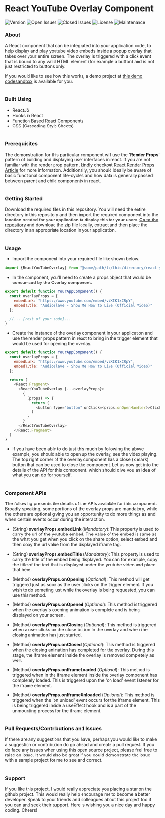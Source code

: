 # React YouTube Overlay Component
![Version](https://img.shields.io/github/v/release/sricharankrishnan/react-youtube-overlay-component?sort=semver)
![Open Issues](https://img.shields.io/github/issues-raw/sricharankrishnan/react-youtube-overlay-component)
![Closed Issues](https://img.shields.io/github/issues-closed-raw/sricharankrishnan/react-youtube-overlay-component)
![License](https://img.shields.io/github/license/sricharankrishnan/react-youtube-overlay-component)
![Maintenance](https://img.shields.io/maintenance/yes/2023)
<br/>

### About
A React component that can be integrated into your application code, to help display and play youtube video embeds inside a popup overlay that takes over your entire screen. The overlay is triggered with a click event that is bound to any valid HTML element (for example a button) and is not just restricted to buttons only.

If you would like to see how this works, a demo project at <a href="https://codesandbox.io/s/react-youtube-overlay-component-demo-pg8kiw">this demo codesandbox</a> is available for you.
<br/><br/>

### Built Using
- ReactJS
- Hooks in React
- Function Based React Components
- CSS (Cascading Style Sheets)
<br/><br/>

### Prerequisites
The demonstration for this particular component will use the '__Render Props__' pattern of building and displaying user interfaces in react. If you are not familiar with the render prop pattern, kindly checkout [React Render Props Article](https://www.robinwieruch.de/react-render-props/) for more information. Additionally, you should ideally be aware of basic functional component life-cycles and how data is generally passed between parent and child components in react.
<br/><br/>

### Getting Started
Download the required files in this repository. You will need the entire directory in this repository and then import the required component into the location needed for your application to display this for your users. <a href="https://github.com/sricharankrishnan/react-youtube-overlay-component">Go to the repository</a> and download the zip file locally, extract and then place the directory in an appropriate location in your application.
<br/><br/>

### Usage
- Import the component into your required file like shown below.
```javascript
import {ReactYouTubeOverlay} from "@some/path/to/this/directory/react-youtube-overlay-component/index.js"
```

- In the component, you'll need to create a props object that would be consumsed by the Overlay component.
```javascript
export default function YourAppComponent() {
  const overlayProps = {
    embedLink: "https://www.youtube.com/embed/vVXIK1xCRpY",
    embedTitle: "Audioslave - Show Me How to Live (Official Video)"
  };
  
  //... [rest of your code]...
}
```

- Create the instance of the overlay component in your application and use the render props pattern in react to bring in the trigger element that would be used for opening the overlay.
```javascript
export default function YourAppComponent() {  
  const overlayProps = {
    embedLink: "https://www.youtube.com/embed/vVXIK1xCRpY",
    embedTitle: "Audioslave - Show Me How to Live (Official Video)"
  };
  
  return (
    <React.Fragment>
      <ReactYouTubeOverlay {...overlayProps}>
        {
          (props) => {
            return (
              <button type="button" onClick={props.onOpenHandler}>Click Me</button>
            )
          }
        }
      </ReactYouTubeOverlay>
    </React.Fragment>
  )
}
```

- If you have been able to do just this much by following the above example, you should able to open up the overlay, see the video playing. The top right corner of the overlay component has a close (x mark) button that can be used to close the component. Let us now get into the details of the API for this component, which should give you an idea of what you can do for yourself.
<br/><br/>

### Component APIs
The following presents the details of the APIs avaialble for this component. Broadly speaking, some portions of the overlay props are mandatory, while the others are optional giving you an opportunity to do more things as and when certain events occur during the interaction.

- (String) __overlayProps.embedLink__ (*Mandatory*): This property is used to carry the url of the youtube embed. The value of the embed is same as the what you get when you click on the share option, select embed and then copy the url value from the displayed iframe tag.

- (String) __overlayProps.embedTitle__ (*Mandatory*): This property is used to carry the title of the embed being displayed. You can for example, copy the title of the text that is displayed under the youtube video and place that here.

- (Method) __overlayProps.onOpening__ (*Optional*): This method will get triggered just as soon as the user clicks on the trigger element. If you wish to do someting just while the overlay is being requested, you can use this method.

- (Method) __overlayProps.onOpened__ (*Optional*): This method is triggered when the overlay's opening animation is complete and is being displayed on your screen.

- (Method) __overlayProps.onClosing__ (*Optional*): This method is triggered when a user clicks on the close button in the overlay and when the closing animation has just started. 

- (Method) __overlayProps.onClosed__ (*Optional*): This method is triggered when the closing animation has completed for the overlay. During this stage, the iframe element inside the overlay is removed completely as well.

- (Method) __overlayProps.onIframeLoaded__ (*Optional*): This method is triggered when in the iframe element inside the overlay component has completely loaded. This is triggered upon the 'on load' event listener for the iframe element.

- (Method) __overlayProps.onIframeUnloaded__ (*Optional*): This method is triggered when the 'on unload' event occurs for the iframe element. This is being triggered inside a useEffect hook and is a part of the unmounting process for the iframe element.
<br/><br/>

### Pull Requests/Contributions and Issues
If there are any suggestions that you have, perhaps you would like to make a suggestion or contribution do go ahead and create a pull request. If you do face any issues when using this open source project, please feel free to raise an issue. It would also be great if you could demonstrate the issue with a sample project for me to see and correct.
<br/><br/>

###  Support
If you like this project, I would really appreciate you placing a star on the github project. This would really help encourage me to become a better developer. Speak to your friends and colleagues about this project too if you can and seek their support.
Here is wishing you a nice day and happy coding. Cheers!
